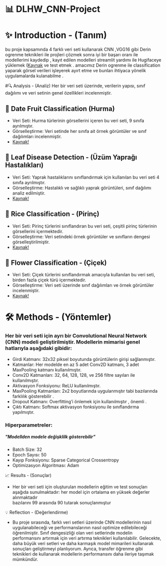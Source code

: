 # 📊 DLHW_CNN-Project

#  ✨  Introduction - (Tanım)
bu proje kapsamında 4 farklı veri seti kullanarak  CNN ,VGG16 gibi Derin ogrenme teknikleri ile projleri çözmek sonra iyi bir başarı oranı ile modellerimi kaydedip , kayıt edilen modelleri  streamlit yardımı ile Hugifaceye yüklemek ([Kaynak](https://huggingface.co/Metinhsimi/activity/spaces)  ve test etmek .
amacımız Derin ogrenme ile classification yaparak görsel verileri işleyerek ayırt etme ve bunları ihtiyaca yönelik uygulamalarda kulanabilme .

#🔍 Analysis - (Analiz)
Her bir veri seti üzerinde, verilerin yapısı, sınıf dağılımı ve veri setinin genel özellikleri incelenmiştir.

## 🍇 Date Fruit Classification (Hurma)
- Veri Seti: Hurma türlerinin görsellerini içeren bu veri seti, 9 sınıfa ayrılmıştır.
- Görselleştirme: Veri setinde her sınıfa ait örnek görüntüler ve sınıf dağılımları incelenmiştir.
- [Kaynak!](https://www.kaggle.com/datasets/wadhasnalhamdan/date-fruit-image-dataset-in-controlled-environment?select=Sokari)
## 🍃 Leaf Disease Detection - (Üzüm Yaprağı Hastalıkları)
- Veri Seti: Yaprak hastalıklarını sınıflandırmak için kullanılan bu veri seti 4 sınıfa ayrılmıştır.
- Görselleştirme: Hastalıklı ve sağlıklı yaprak görüntüleri, sınıf dağılımı analiz edilmiştir.
- [Kaynak!](https://www.kaggle.com/datasets/rm1000/augmented-grape-disease-detection-dataset)
## 🌾 Rice Classification - (Pirinç)
- Veri Seti: Pirinç türlerini sınıflandıran bu veri seti, çeşitli pirinç türlerinin görsellerini içermektedir.
- Görselleştirme: Veri setindeki örnek görüntüler ve sınıfların dengesi görselleştirilmiştir.
- [Kaynak!](https://www.kaggle.com/datasets/muratkokludataset/rice-image-dataset)

## 🌸 Flower Classification - (Çiçek)
- Veri Seti: Çiçek türlerini sınıflandırmak amacıyla kullanılan bu veri seti, birden fazla çiçek türü içermektedir.
- Görselleştirme: Veri seti üzerinde sınıf dağılımları ve örnek görüntüler incelenmiştir.
- [Kaynak!](https://www.kaggle.com/datasets/alxmamaev/flowers-recognition)

# 🛠️ Methods - (Yöntemler)
### Her bir veri seti için ayrı bir Convolutional Neural Network (CNN) modeli geliştirilmiştir. Modellerin mimarisi genel hatlarıyla aşağıdaki gibidir:

- Girdi Katmanı: 32x32 piksel boyutunda görüntülerin girişi sağlanmıştır.
- Katmanlar: Her modelde en az 5 adet Conv2D katmanı, 3 adet MaxPooling katmanı kullanılmıştır.
- Conv2D Katmanları: 32, 64, 128, 128, ve 256 filtre sayıları ile kullanılmıştır.
- Aktivasyon Fonksiyonu: ReLU kullanılmıştır.
- MaxPooling Katmanları: 2x2 boyutlarında uygulanmıştır tabi bazılarında farklılık gösterebilir .
- Dropout Katmanı: Overfitting’i önlemek için kullanılmıştır , önemli .
- Çıktı Katmanı: Softmax aktivasyon fonksiyonu ile sınıflandırma yapılmıştır.
### Hiperparametreler:
##### "Modellden modele değişklilk gösterebilir"
- Batch Size: 32  
- Epoch Sayısı: 50
- Kayıp Fonksiyonu: Sparse Categorical Crossentropy
- Optimizasyon Algoritması: Adam


📈 Results - (Sonuçlar)
- Her bir veri seti için oluşturulan modellerin eğitim ve test sonuçları aşağıda     sunulmaktadır:  her model için ortalama en yüksek değerler alınmaktadır       
  bazılarını   99 arasında  90  tutarak sonuçlanmıştur 

💡 Reflection - (Değerlendirme)
- Bu proje sırasında, farklı veri setleri üzerinde CNN modellerinin nasıl uygulanabileceği ve performanslarının nasıl optimize edilebileceği öğrenilmiştir. Sınıf dengesizliği olan veri setlerinde modelin performansını artırmak için veri artırma teknikleri kullanılabilir. Gelecekte, daha büyük veri setleri ve daha karmaşık model mimarileri kullanarak sonuçları geliştirmeyi planlıyorum. Ayrıca, transfer öğrenme gibi teknikleri de kullanarak modellerin performansını daha ileriye taşımak mümkündür.
